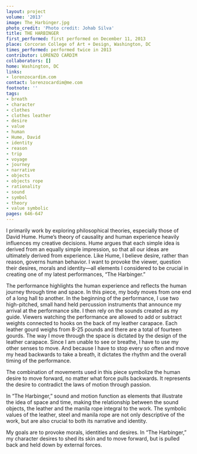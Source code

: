 ```yaml
---
layout: project
volume: '2013'
image: The_Harbinger.jpg
photo_credit: 'Photo credit: Johab Silva'
title: THE HARBINGER
first_performed: first performed on December 11, 2013
place: Corcoran College of Art + Design, Washington, DC
times_performed: performed twice in 2013
contributor: LORENZO CARDIM
collaborators: []
home: Washington, DC
links:
- lorenzocardim.com
contact: lorenzocardim@me.com
footnote: ''
tags:
- breath
- character
- clothes
- clothes leather
- desire
- value
- human
- Hume, David
- identity
- reason
- trip
- voyage
- journey
- narrative
- objects
- objects rope
- rationality
- sound
- symbol
- theory
- value symbolic
pages: 646-647
---
```


I primarily work by exploring philosophical theories, especially those of David Hume. Hume’s theory of causality and human experience heavily influences my creative decisions. Hume argues that each simple idea is derived from an equally simple impression, so that all our ideas are ultimately derived from experience. Like Hume, I believe desire, rather than reason, governs human behavior. I want to provoke the viewer, question their desires, morals and identity—all elements I considered to be crucial in creating one of my latest performances, “The Harbinger.”

The performance highlights the human experience and reflects the human journey through time and space. In this piece, my body moves from one end of a long hall to another. In the beginning of the performance, I use two high-pitched, small hand held percussion instruments that announce my arrival at the performance site. I then rely on the sounds created as my guide. Viewers watching the performance are allowed to add or subtract weights connected to hooks on the back of my leather carapace. Each leather gourd weighs from 8-25 pounds and there are a total of fourteen gourds. The way I move through the space is dictated by the design of the leather carapace. Since I am unable to see or breathe, I have to use my other senses to move. And because I have to stop every so often and move my head backwards to take a breath, it dictates the rhythm and the overall timing of the performance.

The combination of movements used in this piece symbolize the human desire to move forward, no matter what force pulls backwards. It represents the desire to contradict the laws of motion through passion.

In “The Harbinger,” sound and motion function as elements that illustrate the idea of space and time, making the relationship between the sound objects, the leather and the manila rope integral to the work. The symbolic values of the leather, steel and manila rope are not only descriptive of the work, but are also crucial to both its narrative and identity.

My goals are to provoke morals, identities and desires. In “The Harbinger,” my character desires to shed its skin and to move forward, but is pulled back and held down by external forces.
